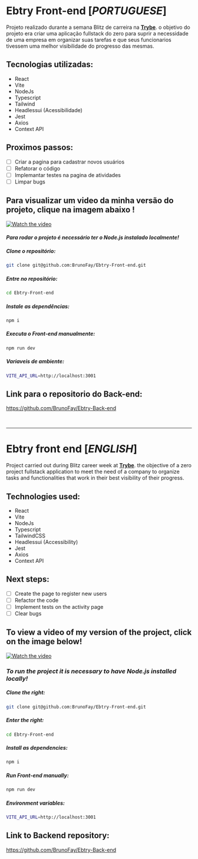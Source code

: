 # Ebtry Front-end [*PORTUGUESE*]
Projeto realizado durante a semana Blitz de carreira na **[Trybe](https://www.betrybe.com/)**.
o objetivo do projeto era criar uma aplicação fullstack do zero para suprir a necessidade de uma empresa em organizar suas tarefas e que seus funcionarios tivessem uma melhor visibilidade do progresso das mesmas.

## Tecnologias utilizadas:
- React
- Vite
- NodeJs
- Typescript
- Tailwind
- Headlessui (Acessibilidade)
- Jest
- Axios
- Context API

## Proximos passos:
- [ ] Criar a pagina para cadastrar novos usuários
- [ ] Refatorar o código
- [ ] Implemantar testes na pagina de atividades
- [ ] Limpar bugs
## Para visualizar um video da minha versão do projeto, clique na imagem abaixo !

[![Watch the video](https://encrypted-tbn0.gstatic.com/images?q=tbn:ANd9GcTvX7XjW8SbO7M8RFY41EYr8WtFq9QouZ7L5A&usqp=CAU)](https://www.youtube.com/watch?v=Ahqy3R-qC5c)

#### *Para rodar o projeto é necessário ter o Node.js instalado localmente!*

##### Clone o repositório:
```bash
git clone git@github.com:BrunoFay/Ebtry-Front-end.git
```

##### Entre no repositório:
```bash
cd Ebtry-Front-end
```

##### Instale as dependências:
```bash
npm i
```

##### Executa o Front-end manualmente:
```bash
npm run dev
```
##### Variaveis de ambiente:
```bash
VITE_API_URL=http://localhost:3001
```
## Link para o repositorio do Back-end:
https://github.com/BrunoFay/Ebtry-Back-end

<br/>
<hr/>

# Ebtry front end [*ENGLISH*]
Project carried out during Blitz career week at **[Trybe](https://www.betrybe.com/)**.
the objective of a zero project fullstack application to meet the need of a company to organize tasks and functionalities that work in their best visibility of their progress.

## Technologies used:
- React
- Vite
- NodeJs
- Typescript
- TailwindCSS
- Headlessui (Accessibility)
- Jest
- Axios
- Context API
## Next steps:
- [ ] Create the page to register new users
- [ ] Refactor the code
- [ ] Implement tests on the activity page
- [ ] Clear bugs

## To view a video of my version of the project, click on the image below!

[![Watch the video](https://encrypted-tbn0.gstatic.com/images?q=tbn:ANd9GcTvX7XjW8SbO7M8RFY41EYr8WtFq9QouZ7L5A&usqp=CAU)](https://www.youtube.com/watch?v=Ahqy3R-qC5c)

### *To run the project it is necessary to have Node.js installed locally!*

##### Clone the right:
```bash
git clone git@github.com:BrunoFay/Ebtry-Front-end.git
```

##### Enter the right:
```bash
cd Ebtry-Front-end
```

##### Install as dependencies:
```bash
npm i
```

##### Run Front-end manually:
```bash
npm run dev
```
##### Environment variables:
```bash
VITE_API_URL=http://localhost:3001
```
## Link to Backend repository:
https://github.com/BrunoFay/Ebtry-Back-end
